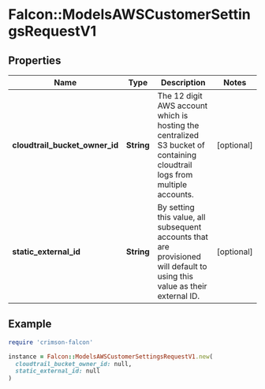 # Falcon::ModelsAWSCustomerSettingsRequestV1

## Properties

| Name | Type | Description | Notes |
| ---- | ---- | ----------- | ----- |
| **cloudtrail_bucket_owner_id** | **String** | The 12 digit AWS account which is hosting the centralized S3 bucket of containing cloudtrail logs from multiple accounts. | [optional] |
| **static_external_id** | **String** | By setting this value, all subsequent accounts that are provisioned will default to using this value as their external ID. | [optional] |

## Example

```ruby
require 'crimson-falcon'

instance = Falcon::ModelsAWSCustomerSettingsRequestV1.new(
  cloudtrail_bucket_owner_id: null,
  static_external_id: null
)
```

